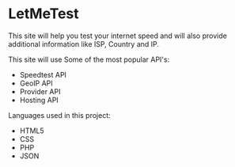 # LetMeTest
This site will help you test your internet speed and will also provide additional information like ISP, Country and IP. 

This site will use Some of the most popular API's:
- Speedtest API
- GeoIP API
- Provider API
- Hosting API

Languages used in this project:
- HTML5
- CSS
- PHP
- JSON
